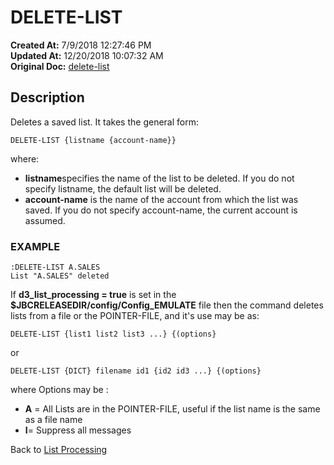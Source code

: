 # DELETE-LIST

**Created At:** 7/9/2018 12:27:46 PM  
**Updated At:** 12/20/2018 10:07:32 AM  
**Original Doc:** [delete-list](https://docs.jbase.com/47026-lists/delete-list)  


## Description 

Deletes a saved list. It takes the general form:

```
DELETE-LIST {listname {account-name}}
```

where:

- **listname**specifies the name of the list to be deleted. If you do not specify listname, the default list will be deleted.
- **account-name** is the name of the account from which the list was saved. If you do not specify account-name, the current account is assumed.




### EXAMPLE

```
:DELETE-LIST A.SALES 
List "A.SALES" deleted
```



If **d3\_list\_processing = true** is set in the **$JBCRELEASEDIR/config/Config\_EMULATE** file then the command deletes lists from a file or the POINTER-FILE, and it's use may be as:

```
DELETE-LIST {list1 list2 list3 ...} {(options}
```

or

```
DELETE-LIST {DICT} filename id1 {id2 id3 ...} {(options}
```

where Options may be :

- **A** = All Lists are in the POINTER-FILE, useful if the list name is the same as a file name
- **I**= Suppress all messages




Back to [List Processing](./../list-processing)
